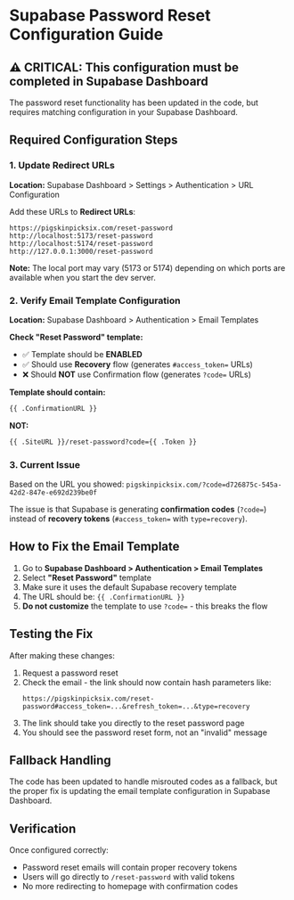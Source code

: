 # Supabase Password Reset Configuration Guide

## ⚠️ CRITICAL: This configuration must be completed in Supabase Dashboard

The password reset functionality has been updated in the code, but requires matching configuration in your Supabase Dashboard.

## Required Configuration Steps

### 1. Update Redirect URLs
**Location:** Supabase Dashboard > Settings > Authentication > URL Configuration

Add these URLs to **Redirect URLs**:
```
https://pigskinpicksix.com/reset-password
http://localhost:5173/reset-password
http://localhost:5174/reset-password
http://127.0.0.1:3000/reset-password
```

**Note:** The local port may vary (5173 or 5174) depending on which ports are available when you start the dev server.

### 2. Verify Email Template Configuration  
**Location:** Supabase Dashboard > Authentication > Email Templates

**Check "Reset Password" template:**
- ✅ Template should be **ENABLED**
- ✅ Should use **Recovery** flow (generates `#access_token=` URLs)
- ❌ Should **NOT** use Confirmation flow (generates `?code=` URLs)

**Template should contain:**
```html
{{ .ConfirmationURL }}
```
**NOT:**
```html
{{ .SiteURL }}/reset-password?code={{ .Token }}
```

### 3. Current Issue
Based on the URL you showed: `pigskinpicksix.com/?code=d726875c-545a-42d2-847e-e692d239be0f`

The issue is that Supabase is generating **confirmation codes** (`?code=`) instead of **recovery tokens** (`#access_token=` with `type=recovery`).

## How to Fix the Email Template

1. Go to **Supabase Dashboard > Authentication > Email Templates**
2. Select **"Reset Password"** template
3. Make sure it uses the default Supabase recovery template
4. The URL should be: `{{ .ConfirmationURL }}`
5. **Do not customize** the template to use `?code=` - this breaks the flow

## Testing the Fix

After making these changes:

1. Request a password reset
2. Check the email - the link should now contain hash parameters like:
   ```
   https://pigskinpicksix.com/reset-password#access_token=...&refresh_token=...&type=recovery
   ```
3. The link should take you directly to the reset password page
4. You should see the password reset form, not an "invalid" message

## Fallback Handling

The code has been updated to handle misrouted codes as a fallback, but the proper fix is updating the email template configuration in Supabase Dashboard.

## Verification

Once configured correctly:
- Password reset emails will contain proper recovery tokens  
- Users will go directly to `/reset-password` with valid tokens
- No more redirecting to homepage with confirmation codes